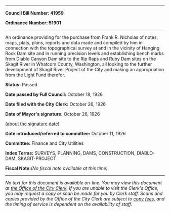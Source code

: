 

********

**Council Bill Number: 41959**
   
**Ordinance Number: 51901**
********

 An ordinance providing for the purchase from Frank R. Nicholas of notes, maps, plats, plans, reports and data made and compiled by him in connection with the topographical survey at and in the vicinity of Hanging Rock Dam site and in running precision levels and establishing bench marks from Diablo Canyon Dam site to the Rip Raps and Ruby Dam sites on the Skagit River in Whatcom County, Washington, all looking to the further development of Skagit River Project of the City and making an appropriation from the Light Fund therefor.

**Status:** Passed
   
**Date passed by Full Council:** October 18, 1926
   
**Date filed with the City Clerk:** October 26, 1926
   
**Date of Mayor's signature:** October 26, 1926
   
[(about the signature date)](/~public/approvaldate.htm)
   
   
   
**Date introduced/referred to committee:** October 11, 1926
   
**Committee:** Finance and City Utilities
   
   
**Index Terms:** SURVEYS, PLANNING, DAMS, CONSTRUCTION, DIABLO-DAM, SKAGIT-PROJECT

**Fiscal Note:**_(No fiscal note available at this time)_
********

_No text for this document is available on-line. You may view this document at [the Office of the City Clerk](http://www.seattle.gov/leg/clerk/contactUs.htm). If you are unable to visit the Clerk's Office, you may request a copy or scan be made for you by Clerk staff. Scans and copies provided by the Office of the City Clerk are subject to [copy fees](http://clerk.seattle.gov/~public/clerkfees.htm), and the timing of service is dependent on the availability of staff._

